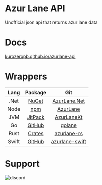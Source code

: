 # Azur Lane API
Unofficial json api that returns azur lane data
 
# Docs
[kurozeropb.github.io/azurlane-api](https://kurozeropb.github.io/azurlane-api/)

# Wrappers
| Lang  | Package                                                  | Git                                                              |
|:-----:|:--------------------------------------------------------:|:----------------------------------------------------------------:|
| .Net  | [NuGet](https://www.nuget.org/packages/AzurLane.Net/)    | [AzurLane.Net](https://github.com/azurlane-api/AzurLane.Net)     |
| Node  | [npm](https://www.npmjs.com/package/azurlane)            | [AzurLane](https://github.com/azurlane-api/AzurLane)             |
| JVM   | [JitPack](https://jitpack.io/#azurlane-api/AzurLaneKt)   | [AzurLaneKt](https://github.com/azurlane-api/AzurLaneKt)         |
| Go    | [GitHub](https://github.com/azurlane-api/golane)         | [golane](https://github.com/azurlane-api/golane)                 |
| Rust  | [Crates](https://crates.io/crates/azurlane)              | [azurlane-rs](https://github.com/azurlane-api/azurlane-rs)       |
| Swift | [GitHub](https://github.com/azurlane-api/azurlane-swift) | [azurlane-swift](https://github.com/azurlane-api/azurlane-swift) |

# Support
![discord](https://discordapp.com/api/v6/guilds/240059867744698368/widget.png?style=banner2)
